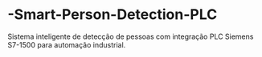 # -Smart-Person-Detection-PLC
Sistema inteligente de detecção de pessoas com integração PLC Siemens S7-1500 para automação industrial.
